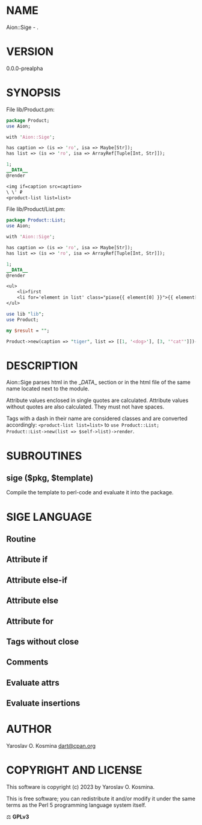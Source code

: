 # NAME

Aion::Sige - .

# VERSION

0.0.0-prealpha

# SYNOPSIS

File lib/Product.pm:
```perl
package Product;
use Aion;

with 'Aion::Sige';

has caption => (is => 'ro', isa => Maybe[Str]);
has list => (is => 'ro', isa => ArrayRef[Tuple[Int, Str]]);

1;
__DATA__
@render

<img if=caption src=caption>
\ \' ₽
<product-list list=list>
```

File lib/Product/List.pm:
```perl
package Product::List;
use Aion;

with 'Aion::Sige';

has caption => (is => 'ro', isa => Maybe[Str]);
has list => (is => 'ro', isa => ArrayRef[Tuple[Int, Str]]);

1;
__DATA__
@render

<ul>
    <li>first
    <li for='element in list' class="piase{{ element[0] }}">{{ element[1] }}
</ul>
```

```perl
use lib "lib";
use Product;

my $result = "";

Product->new(caption => "tiger", list => [[1, '<dog>'], [3, '"cat"']])->render  # -> $result
```

# DESCRIPTION

Aion::Sige parses html in the \__DATA__ section or in the html file of the same name located next to the module.

Attribute values ​​enclosed in single quotes are calculated. Attribute values ​​without quotes are also calculated. They must not have spaces.

Tags with a dash in their name are considered classes and are converted accordingly: `<product-list list=list>` to `use Product::List; Product::List->new(list => $self->list)->render`.

# SUBROUTINES

## sige ($pkg, $template)

Compile the template to perl-code and evaluate it into the package.


# SIGE LANGUAGE

## Routine

## Attribute if
## Attribute else-if
## Attribute else
## Attribute for

## Tags without close

## Comments

## Evaluate attrs

## Evaluate insertions

# AUTHOR

Yaroslav O. Kosmina <dart@cpan.org>

# COPYRIGHT AND LICENSE
This software is copyright (c) 2023 by Yaroslav O. Kosmina.

This is free software; you can redistribute it and/or modify it under the same terms as the Perl 5 programming language system itself.

⚖ **GPLv3**